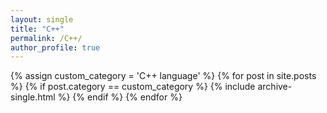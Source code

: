 ```yaml
---
layout: single
title: "C++"
permalink: /C++/
author_profile: true
---
```


{% assign custom_category = 'C++ language' %}
{% for post in site.posts  %}
  {% if post.category == custom_category %}
    {% include archive-single.html %}
  {% endif %}
{% endfor %}